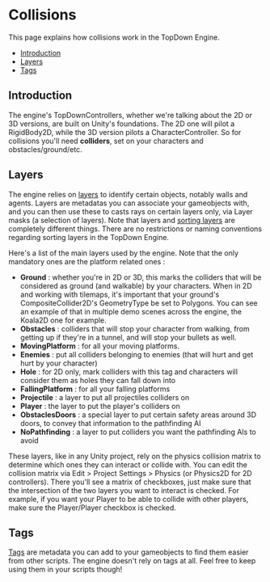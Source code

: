 Collisions
==========

This page explains how collisions work in the TopDown Engine.

-   [Introduction](https://topdown-engine-docs.moremountains.com/collisions.html#introduction)[](https://topdown-engine-docs.moremountains.com/collisions.html#introduction)
-   [Layers](https://topdown-engine-docs.moremountains.com/collisions.html#layers)[](https://topdown-engine-docs.moremountains.com/collisions.html#layers)
-   [Tags](https://topdown-engine-docs.moremountains.com/collisions.html#tags)[](https://topdown-engine-docs.moremountains.com/collisions.html#tags)

Introduction[](https://topdown-engine-docs.moremountains.com/collisions.html#introduction)
------------------------------------------------------------------------------------------

The engine's TopDownControllers, whether we're talking about the 2D or 3D versions, are built on Unity's foundations. The 2D one will pilot a RigidBody2D, while the 3D version pilots a CharacterController. So for collisions you'll need **colliders**, set on your characters and obstacles/ground/etc.

Layers[](https://topdown-engine-docs.moremountains.com/collisions.html#layers)
------------------------------------------------------------------------------

The engine relies on [layers](https://docs.unity3d.com/Manual/Layers.html) to identify certain objects, notably walls and agents. Layers are metadatas you can associate your gameobjects with, and you can then use these to casts rays on certain layers only, via Layer masks (a selection of layers). Note that layers and [sorting layers](https://unity3d.com/learn/tutorials/topics/2d-game-creation/sorting-layers) are completely different things. There are no restrictions or naming conventions regarding sorting layers in the TopDown Engine.

Here's a list of the main layers used by the engine. Note that the only mandatory ones are the platform related ones :

-   **Ground** : whether you're in 2D or 3D, this marks the colliders that will be considered as ground (and walkable) by your characters. When in 2D and working with tilemaps, it's important that your ground's CompositeCollider2D's GeometryType be set to Polygons. You can see an example of that in multiple demo scenes across the engine, the Koala2D one for example.
-   **Obstacles** : colliders that will stop your character from walking, from getting up if they're in a tunnel, and will stop your bullets as well.
-   **MovingPlatform** : for all your moving platforms.
-   **Enemies** : put all colliders belonging to enemies (that will hurt and get hurt by your character)
-   **Hole** : for 2D only, mark colliders with this tag and characters will consider them as holes they can fall down into
-   **FallingPlatform** : for all your falling platforms
-   **Projectile** : a layer to put all projectiles colliders on
-   **Player** : the layer to put the player's colliders on
-   **ObstaclesDoors** : a special layer to put certain safety areas around 3D doors, to convey that information to the pathfinding AI
-   **NoPathfinding** : a layer to put colliders you want the pathfinding AIs to avoid

These layers, like in any Unity project, rely on the physics collision matrix to determine which ones they can interact or collide with. You can edit the collision matrix via Edit > Project Settings > Physics (or Physics2D for 2D controllers). There you'll see a matrix of checkboxes, just make sure that the intersection of the two layers you want to interact is checked. For example, if you want your Player to be able to collide with other players, make sure the Player/Player checkbox is checked.

Tags[](https://topdown-engine-docs.moremountains.com/collisions.html#tags)
--------------------------------------------------------------------------

[Tags](https://docs.unity3d.com/Manual/Tags.html) are metadata you can add to your gameobjects to find them easier from other scripts. The engine doesn't rely on tags at all. Feel free to keep using them in your scripts though!